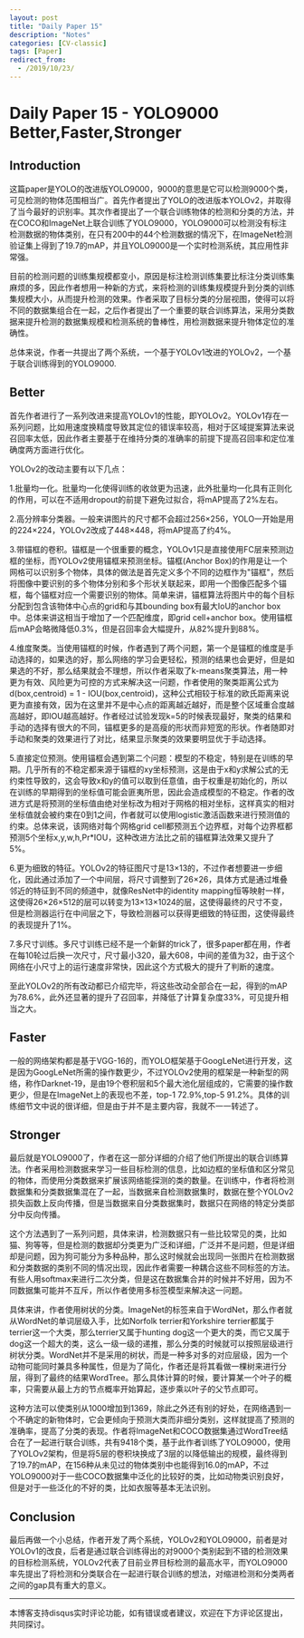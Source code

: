 ```yaml
---
layout: post
title: "Daily Paper 15"
description: "Notes"
categories: [CV-classic]
tags: [Paper]
redirect_from:
  - /2019/10/23/
---
```


# Daily Paper 15 - YOLO9000 Better,Faster,Stronger  

## Introduction  

这篇paper是YOLO的改进版YOLO9000，9000的意思是它可以检测9000个类，可见检测的物体范围相当广。首先作者提出了YOLO的改进版本YOLOv2，并取得了当今最好的识别率。其次作者提出了一个联合训练物体的检测和分类的方法，并在COCO和ImageNet上联合训练了YOLO9000，YOLO9000可以检测没有标注检测数据的物体类别，在只有200中的44个检测数据的情况下，在ImageNet检测验证集上得到了19.7的mAP，并且YOLO9000是一个实时检测系统，其应用性非常强。  

目前的检测问题的训练集规模都变小，原因是标注检测训练集要比标注分类训练集麻烦的多，因此作者想用一种新的方式，来将检测的训练集规模提升到分类的训练集规模大小，从而提升检测的效果。作者采取了目标分类的分层视图，使得可以将不同的数据集组合在一起，之后作者提出了一个重要的联合训练算法，采用分类数据来提升检测的数据集规模和检测系统的鲁棒性，用检测数据来提升物体定位的准确性。  

总体来说，作者一共提出了两个系统，一个基于YOLOv1改进的YOLOv2，一个基于联合训练得到的YOLO9000.  

## Better  

首先作者进行了一系列改进来提高YOLOv1的性能，即YOLOv2。YOLOv1存在一系列问题，比如用速度换精度导致其定位的错误率较高，相对于区域提案算法来说召回率太低，因此作者主要基于在维持分类的准确率的前提下提高召回率和定位准确度两方面进行优化。  

YOLOv2的改动主要有以下几点：  

1.批量均一化。批量均一化使得训练的收敛更为迅速，此外批量均一化具有正则化的作用，可以在不适用dropout的前提下避免过拟合，将mAP提高了2%左右。  

2.高分辨率分类器。一般来讲图片的尺寸都不会超过256×256，YOLO一开始是用的224×224，YOLOv2改成了448×448，将mAP提高了约4%。  

3.带锚框的卷积。锚框是一个很重要的概念，YOLOv1只是直接使用FC层来预测边框的坐标，而YOLOv2使用锚框来预测坐标。锚框(Anchor Box)的作用是让一个网格可以识别多个物体，具体的做法是首先定义多个不同的边框作为"锚框"，然后将图像中要识别的多个物体分别和多个形状关联起来，即用一个图像匹配多个锚框，每个锚框对应一个需要识别的物体。简单来讲，锚框算法将图片中的每个目标分配到包含该物体中心点的grid和与其bounding box有最大IoU的anchor box中。总体来讲这相当于增加了一个匹配维度，即grid cell+anchor box。使用锚框后mAP会略微降低0.3%，但是召回率会大幅提升，从82%提升到88%。  

4.维度聚类。当使用锚框的时候，作者遇到了两个问题，第一个是锚框的维度是手动选择的，如果选的好，那么网络的学习会更轻松，预测的结果也会更好，但是如果选的不好，那么结果就会不理想，所以作者采取了k-means聚类算法，用一种更为有效、风险更为可控的方式来解决这一问题，作者使用的聚类距离公式为d(box,centroid) = 1 - IOU(box,centroid)，这种公式相较于标准的欧氏距离来说更为直接有效，因为在这里并不是中心点的距离越近越好，而是整个区域重合度越高越好，即IOU越高越好。作者经过试验发现k=5的时候表现最好，聚类的结果和手动的选择有很大的不同，锚框更多的是高瘦的形状而非短宽的形状。作者随即对手动和聚类的效果进行了对比，结果显示聚类的效果要明显优于手动选择。  

5.直接定位预测。使用锚框会遇到第二个问题：模型的不稳定，特别是在训练的早期。几乎所有的不稳定都来源于锚框的xy坐标预测，这是由于x和y求解公式的无约束性导致的，这会导致x和y的值可以取到任意值，由于权重是初始化的，所以在训练的早期得到的坐标值可能会匪夷所思，因此会造成模型的不稳定。作者的改进方式是将预测的坐标值由绝对坐标改为相对于网格的相对坐标，这样真实的相对坐标值就会被约束在0到1之间，作者就可以使用logistic激活函数来进行预测值的约束。总体来说，该网络对每个网格grid cell都预测五个边界框，对每个边界框都预测5个坐标x,y,w,h,Pr\*IOU，这种改进方法比之前的锚框算法效果又提升了5%。  

6.更为细致的特征。YOLOv2的特征图尺寸是13×13的，不过作者想要进一步细化，因此通过添加了一个中间层，将尺寸调整到了26×26，具体方式是通过堆叠邻近的特征到不同的频道中，就像ResNet中的identity mapping恒等映射一样，这使得26×26×512的层可以转变为13×13×1024的层，这使得最终的尺寸不变，但是检测器运行在中间层之下，导致检测器可以获得更细致的特征图，这使得最终的表现提升了1%。  

7.多尺寸训练。多尺寸训练已经不是一个新鲜的trick了，很多paper都在用，作者在每10轮过后换一次尺寸，尺寸最小320，最大608，中间的差值为32，由于这个网络在小尺寸上的运行速度非常快，因此这个方式极大的提升了判断的速度。  

至此YOLOv2的所有改动都已介绍完毕，将这些改动全部合在一起，得到的mAP为78.6%，此外还显著的提升了召回率，并降低了计算复杂度33%，可见提升相当之大。  

## Faster  

一般的网络架构都是基于VGG-16的，而YOLO框架基于GoogLeNet进行开发，这是因为GoogLeNet所需的操作数更少，不过YOLOv2使用的框架是一种新型的网络，称作Darknet-19，是由19个卷积层和5个最大池化层组成的，它需要的操作数更少，但是在ImageNet上的表现也不差，top-1 72.9%,top-5 91.2%。具体的训练细节文中说的很详细，但是由于并不是主要内容，我就不一一转述了。  

## Stronger  

最后就是YOLO9000了，作者在这一部分详细的介绍了他们所提出的联合训练算法。作者采用检测数据来学习一些目标检测的信息，比如边框的坐标值和区分常见的物体，而使用分类数据来扩展该网络能探测的类的数量。在训练中，作者将检测数据集和分类数据集混在了一起，当数据来自检测数据集时，数据在整个YOLOv2损失函数上反向传播，但是当数据来自分类数据集时，数据只在网络的特定分类部分中反向传播。  

这个方法遇到了一系列问题，具体来讲，检测数据只有一些比较常见的类，比如猫、狗等等，但是检测的数据却分类更为广泛和详细，广泛并不是问题，但是详细却是问题，因为狗可能分为多种品种，那么这时候就会出现同一张图片在检测数据和分类数据的类别不同的情况出现，因此作者需要一种耦合这些不同标签的方法。有些人用softmax来进行二次分类，但是这在数据集合并的时候并不好用，因为不同数据集可能并不互斥，所以作者使用多标签模型来解决这一问题。  

具体来讲，作者使用树状的分类。ImageNet的标签来自于WordNet，那么作者就从WordNet的单词层级入手，比如Norfolk terrier和Yorkshire terrier都属于terrier这一个大类，那么terrier又属于hunting dog这一个更大的类，而它又属于dog这一个超大的类，这么一级一级的递推，那么分类的时候就可以按照层级进行树状分类。WordNet并不是采用的树状，而是一种多对多的对应层级，因为一个动物可能同时兼具多种属性，但是为了简化，作者还是将其看做一棵树来进行分层，得到了最终的结果WordTree。那么具体计算的时候，要计算某一个叶子的概率，只需要从最上方的节点概率开始算起，逐步乘以叶子的父节点即可。  

这种方法可以使类别从1000增加到1369，除此之外还有别的好处，在网络遇到一个不确定的新物体时，它会更倾向于预测大类而非细分类别，这样就提高了预测的准确率，提高了分类的表现。作者将ImageNet和COCO数据集通过WordTree结合在了一起进行联合训练，共有9418个类，基于此作者训练了YOLO9000，使用了YOLOv2架构，但是将5层的卷积块换成了3层的以降低输出的规模，最终得到了19.7的mAP，在156种从未见过的物体类别中也能得到16.0的mAP，不过YOLO9000对于一些COCO数据集中泛化的比较好的类，比如动物类识别良好，但是对于一些泛化的不好的类，比如衣服等基本无法识别。  

## Conclusion  

最后再做一个小总结，作者开发了两个系统，YOLOv2和YOLO9000，前者是对YOLOv1的改良，后者是通过联合训练得出的对9000个类别起到不错的检测效果的目标检测系统，YOLOv2代表了目前业界目标检测的最高水平，而YOLO9000率先提出了将检测和分类联合在一起进行联合训练的想法，对缩进检测和分类两者之间的gap具有重大的意义。  

---
本博客支持disqus实时评论功能，如有错误或者建议，欢迎在下方评论区提出，共同探讨。  
